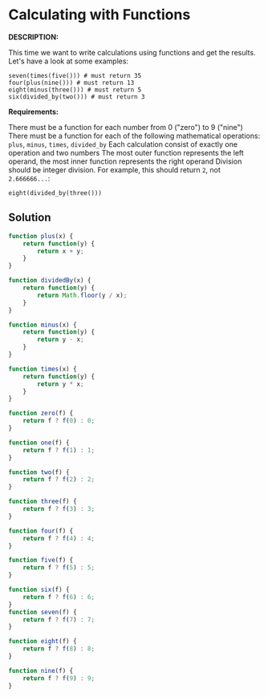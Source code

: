 # Calculating with Functions

**DESCRIPTION:**

This time we want to write calculations using functions and get the results. Let's have a look at some examples:
```
seven(times(five())) # must return 35
four(plus(nine())) # must return 13
eight(minus(three())) # must return 5
six(divided_by(two())) # must return 3
```
**Requirements:**

There must be a function for each number from 0 ("zero") to 9 ("nine")
There must be a function for each of the following mathematical operations: `plus`, `minus`, `times`, `divided_by`
Each calculation consist of exactly one operation and two numbers
The most outer function represents the left operand, the most inner function represents the right operand
Division should be integer division. For example, this should return `2`, not `2.666666...`:

`eight(divided_by(three()))`

## Solution
```javascript
function plus(x) {
    return function(y) {
        return x + y;
    }
}

function dividedBy(x) {
    return function(y) {
        return Math.floor(y / x);
    }
}

function minus(x) {
    return function(y) {
        return y - x;
    }
}

function times(x) {
    return function(y) {
        return y * x;
    }
}

function zero(f) {
    return f ? f(0) : 0;
}

function one(f) {
    return f ? f(1) : 1;
}

function two(f) {
    return f ? f(2) : 2;
}

function three(f) {
    return f ? f(3) : 3;
}

function four(f) {
    return f ? f(4) : 4;
}

function five(f) {
    return f ? f(5) : 5;
}

function six(f) {
    return f ? f(6) : 6;
}
function seven(f) {
    return f ? f(7) : 7;
}

function eight(f) {
    return f ? f(8) : 8;
}

function nine(f) {
    return f ? f(9) : 9;
}
```
